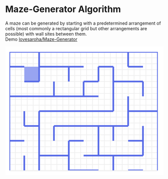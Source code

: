# Maze-Generator Algorithm
A maze can be generated by starting with a predetermined arrangement of cells (most commonly a rectangular grid but other arrangements are possible) with wall sites between them.<br>
Demo [lovesaroha/Maze-Generator](https://js.lovesaroha.com/Maze-Generator)

![image](https://raw.githubusercontent.com/lovesaroha/gimages/main/35.png)

